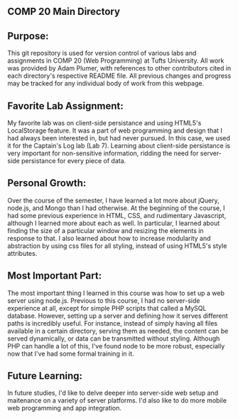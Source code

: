 COMP 20 Main Directory
------
Purpose:
------
This git repository is used for version control of various labs and assignments in COMP 20 (Web Programming) at Tufts University. All work was provided by Adam Plumer, with references to other contributors cited in each directory's respective README file. All previous changes and progress may be tracked for any individual body of work from this webpage.

Favorite Lab Assignment:
------
My favorite lab was on client-side persistance and using HTML5's LocalStorage feature. It was a part of web programming and design that I had always been interested in, but had never pursued. In this case, we used it for the Captain's Log lab (Lab 7). Learning about client-side persistance is very important for non-sensitive information, ridding the need for server-side persistance for every piece of data.

Personal Growth:
------
Over the course of the semester, I have learned a lot more about jQuery, node.js, and Mongo than I had otherwise. At the beginning of the course, I had some previous experience in HTML, CSS, and rudimentary Javascript, although I learned more about each as well. In particular, I learned about finding the size of a particular window and resizing the elements in response to that. I also learned about how to increase modularity and abstraction by using css files for all styling, instead of using HTML5's style attributes.

Most Important Part:
------
The most important thing I learned in this course was how to set up a web server using node.js. Previous to this course, I had no server-side experience at all, except for simple PHP scripts that called a MySQL database. However, setting up a server and defining how it serves different paths is incredibly useful. For instance, instead of simply having all files available in a certain directory, serving them as needed, the content can be served dynamically, or data can be transmitted without styling. Although PHP can handle a lot of this, I've found node to be more robust, especially now that I've had some formal training in it.

Future Learning:
------
In future studies, I'd like to delve deeper into server-side web setup and maitenance on a variety of server platforms. I'd also like to do more mobile web programming and app integration.


